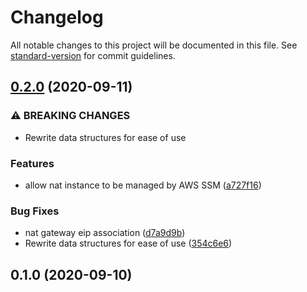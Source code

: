 # Changelog

All notable changes to this project will be documented in this file. See [standard-version](https://github.com/conventional-changelog/standard-version) for commit guidelines.

## [0.2.0](https://gitlab.com/guardianproject-ops/terraform-aws-vpc/compare/0.1.0...0.2.0) (2020-09-11)


### ⚠ BREAKING CHANGES

* Rewrite data structures for ease of use

### Features

* allow nat instance to be managed by AWS SSM ([a727f16](https://gitlab.com/guardianproject-ops/terraform-aws-vpc/commit/a727f16746545e1a00d3ec8af9915b58dddffeff))


### Bug Fixes

* nat gateway eip association ([d7a9d9b](https://gitlab.com/guardianproject-ops/terraform-aws-vpc/commit/d7a9d9b9ec9a05c0a032a7accdcb0b9824f72a37))
* Rewrite data structures for ease of use ([354c6e6](https://gitlab.com/guardianproject-ops/terraform-aws-vpc/commit/354c6e6ca34faccde1bbc5ac887a86bfab09bf05))

## 0.1.0 (2020-09-10)
